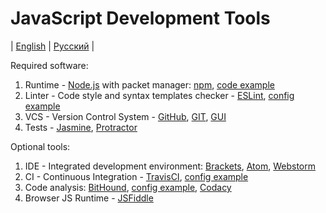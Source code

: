 # JavaScript Development Tools
| [English](README.md) | [Русский](README.ru.md) |

Required software:
  1. Runtime - [Node.js](https://nodejs.org/en/) with packet manager: [npm](https://www.npmjs.com/), [code example](examples/example.js)
  2. Linter - Code style and syntax templates checker - [ESLint](http://eslint.org/), [config example](examples/.eslintrc.yml)
  3. VCS - Version Control System - [GitHub](https://github.com/), [GIT](https://git-scm.com/), [GUI](https://desktop.github.com/)
  4. Tests -  [Jasmine](https://jasmine.github.io/edge/introduction), [Protractor](http://www.protractortest.org/#/)

Optional tools:
  1. IDE - Integrated development environment: [Brackets](http://brackets.io/), [Atom](https://atom.io/), [Webstorm](https://www.jetbrains.com/webstorm/)
  2. CI - Continuous Integration - [TravisCI](https://travis-ci.org/), [config example](examples/.travis.yml)
  3. Code analysis: [BitHound](https://www.bithound.io/), [config example](examples/.bithoundrc), [Codacy](https://www.codacy.com/)
  4. Browser JS Runtime - [JSFiddle](https://jsfiddle.net/)
